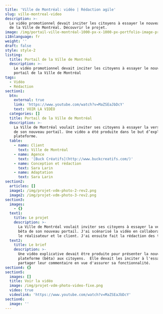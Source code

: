 ```yaml
---
title: 'Ville de Montréal: vidéo | Rédaction agile'
slug: ville-montreal-video
description: >-
  Le vidéo promotionnel devait inciter les citoyens à essayer le nouveau portail
  de la Ville de Montréal. Découvrir le projet. 
image: /img/portail-ville-montréal-1000-px-x-1000-px-portfolio-image-principale.png
i18nlanguage: fr
weight: ''
draft: false
style: style-2
listing:
  title: Portail de la Ville de Montréal
  description: >-
    Le vidéo promotionnel devait inciter les citoyens à essayer le nouveau
    portail de la Ville de Montréal
tags:
  - Vidéo
  - Rédaction
section1:
  btn:
    external: true
    link: 'https://www.youtube.com/watch?v=MaZSEaJbDcY'
    text: VOIR LA VIDÉO
  categories: []
  title: Portail de la Ville de Montréal
  description: >-
    La Ville de Montréal voulait inviter ses citoyens à essayer la version beta
    de son nouveau portail. Une vidéo a été produite dans le but d’expliquer la
    plateforme. 
  table:
    - name: Client
      text: Ville de Montréal
    - name: Agence
      text: '[Buck Créatifs](http://www.buckcreatifs.com/)'
    - name: Conception et rédaction
      text: Sara Larin
    - name: Adaptation
      text: Sara Larin
section2:
  articles: []
  image1: /img/projet-vdm-photo-2-rev2.png
  image2: /img/projet-vdm-photo-3-rev2.png
section3:
  images:
    - {}
  text1:
    title: Le projet
    description: >-
      La Ville de Montréal voulait inviter ses citoyens à essayer la version
      bêta de son nouveau portail. J'ai scénarisé la vidéo en collaboration avec
      le réalisateur et le client. J'ai ensuite fait la rédaction des textes. 
  text2:
    title: Le brief
    description: >-
      Une vidéo explicative devait être produite pour présenter la nouvelle
      plateforme (bêta) aux citoyens.  Elle devait les inciter à l'essayer et
      partager leur commentaire en vue d'assurer sa fonctionnalité. 
section4: {}
section5:
  images: []
  title: Voir la vidéo
  image: /img/projet-vdm-photo-video-fixe.png
  video: true
  videolink: 'https://www.youtube.com/watch?v=MaZSEaJbDcY'
section6:
  image: ''
---
```


